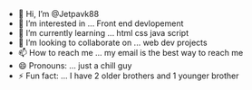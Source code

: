 - 👋 Hi, I’m @Jetpavk88
- 👀 I’m interested in ... Front end devlopement 
- 🌱 I’m currently learning ... html css java script
- 💞️ I’m looking to collaborate on ... web dev projects 
- 📫 How to reach me ... my email is the best way to reach me 
- 😄 Pronouns: ... just a chill guy
- ⚡ Fun fact: ... I have 2 older brothers and 1 younger brother  

<!---
Jetpavk88/Jetpavk88 is a ✨ special ✨ repository because its `README.md` (this file) appears on your GitHub profile.
You can click the Preview link to take a look at your changes.
--->
